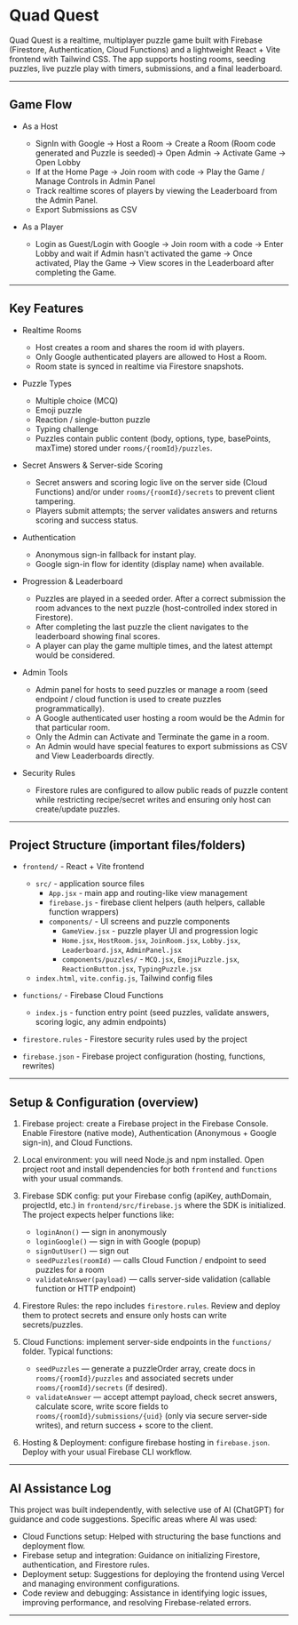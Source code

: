 # Quad Quest

Quad Quest is a realtime, multiplayer puzzle game built with Firebase (Firestore, Authentication, Cloud Functions) and a lightweight React + Vite frontend with Tailwind CSS. The app supports hosting rooms, seeding puzzles, live puzzle play with timers, submissions, and a final leaderboard.

---

## Game Flow
- As a Host
  - SignIn with Google -> Host a Room -> Create a Room (Room code generated and Puzzle is seeded)-> Open Admin -> Activate Game -> Open Lobby
  - If at the Home Page -> Join room with code -> Play the Game / Manage Controls in Admin Panel
  - Track realtime scores of players by viewing the Leaderboard from the Admin Panel.
  - Export Submissions as CSV

- As a Player 
  - Login as Guest/Login with Google -> Join room with a code -> Enter Lobby and wait if Admin hasn't activated the game -> Once activated, Play the Game -> View scores in the Leaderboard after completing the Game.

---  

## Key Features

- Realtime Rooms
  - Host creates a room and shares the room id with players.
  - Only Google authenticated players are allowed to Host a Room.
  - Room state is synced in realtime via Firestore snapshots.

- Puzzle Types
  - Multiple choice (MCQ)
  - Emoji puzzle
  - Reaction / single-button puzzle
  - Typing challenge
  - Puzzles contain public content (body, options, type, basePoints, maxTime) stored under `rooms/{roomId}/puzzles`.

- Secret Answers & Server-side Scoring
  - Secret answers and scoring logic live on the server side (Cloud Functions) and/or under `rooms/{roomId}/secrets` to prevent client tampering.
  - Players submit attempts; the server validates answers and returns scoring and success status.

- Authentication
  - Anonymous sign-in fallback for instant play.
  - Google sign-in flow for identity (display name) when available.

- Progression & Leaderboard
  - Puzzles are played in a seeded order. After a correct submission the room advances to the next puzzle (host-controlled index stored in Firestore).
  - After completing the last puzzle the client navigates to the leaderboard showing final scores.
  - A player can play the game multiple times, and the latest attempt would be considered.

- Admin Tools
  - Admin panel for hosts to seed puzzles or manage a room (seed endpoint / cloud function is used to create puzzles programmatically).
  - A Google authenticated user hosting a room would be the Admin for that particular room.
  - Only the Admin can Activate and Terminate the game in a room.
  - An Admin would have special features to export submissions as CSV and View Leaderboards directly.

- Security Rules
  - Firestore rules are configured to allow public reads of puzzle content while restricting recipe/secret writes and ensuring only host can create/update puzzles.

---

## Project Structure (important files/folders)

- `frontend/` - React + Vite frontend
  - `src/` - application source files
    - `App.jsx` - main app and routing-like view management
    - `firebase.js` - firebase client helpers (auth helpers, callable function wrappers)
    - `components/` - UI screens and puzzle components
      - `GameView.jsx` - puzzle player UI and progression logic
      - `Home.jsx`, `HostRoom.jsx`, `JoinRoom.jsx`, `Lobby.jsx`, `Leaderboard.jsx`, `AdminPanel.jsx`
      - `components/puzzles/` - `MCQ.jsx`, `EmojiPuzzle.jsx`, `ReactionButton.jsx`, `TypingPuzzle.jsx`
  - `index.html`, `vite.config.js`, Tailwind config files

- `functions/` - Firebase Cloud Functions
  - `index.js` - function entry point (seed puzzles, validate answers, scoring logic, any admin endpoints)

- `firestore.rules` - Firestore security rules used by the project

- `firebase.json` - Firebase project configuration (hosting, functions, rewrites)

---

## Setup & Configuration (overview)

1. Firebase project: create a Firebase project in the Firebase Console. Enable Firestore (native mode), Authentication (Anonymous + Google sign-in), and Cloud Functions.

2. Local environment: you will need Node.js and npm installed. Open project root and install dependencies for both `frontend` and `functions` with your usual commands.

3. Firebase SDK config: put your Firebase config (apiKey, authDomain, projectId, etc.) in `frontend/src/firebase.js` where the SDK is initialized. The project expects helper functions like:
   - `loginAnon()` — sign in anonymously
   - `loginGoogle()` — sign in with Google (popup)
   - `signOutUser()` — sign out
   - `seedPuzzles(roomId)` — calls Cloud Function / endpoint to seed puzzles for a room
   - `validateAnswer(payload)` — calls server-side validation (callable function or HTTP endpoint)

4. Firestore Rules: the repo includes `firestore.rules`. Review and deploy them to protect secrets and ensure only hosts can write secrets/puzzles.

5. Cloud Functions: implement server-side endpoints in the `functions/` folder. Typical functions:
   - `seedPuzzles` — generate a puzzleOrder array, create docs in `rooms/{roomId}/puzzles` and associated secrets under `rooms/{roomId}/secrets` (if desired).
   - `validateAnswer` — accept attempt payload, check secret answers, calculate score, write score fields to `rooms/{roomId}/submissions/{uid}` (only via secure server-side writes), and return success + score to the client.

6. Hosting & Deployment: configure firebase hosting in `firebase.json`. Deploy with your usual Firebase CLI workflow.

---

## AI Assistance Log

This project was built independently, with selective use of AI (ChatGPT) for guidance and code suggestions.
Specific areas where AI was used:
- Cloud Functions setup: Helped with structuring the base functions and deployment flow.
- Firebase setup and integration: Guidance on initializing Firestore, authentication, and Firestore rules.
- Deployment setup: Suggestions for deploying the frontend using Vercel and managing environment configurations.
- Code review and debugging: Assistance in identifying logic issues, improving performance, and resolving Firebase-related errors.

---
